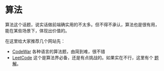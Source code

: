 # 算法
算法这个话题，说实话做前端确实用的不太多。但不得不承认，算法也是很有用，能在某些场景下，体现出价值的。  

在这里给大家推荐几个网站先：
-   [CodeWar](https://www.codewars.com) 各种语言的算法题，由简到难，很不错
-   [LeetCode](https://leetcode.com/) 这个是算法界必备，还是有点挑战的。如果实在不行，这里有个 [题解](https://www.gitbook.com/book/siddontang/leetcode-solution/details)。   
